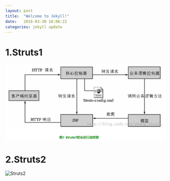 ```yaml
---
layout: post
title:  "Welcome to Jekyll!"
date:   2016-03-30 18:06:22
categories: jekyll update
---
```


# 1.Struts1
![Struts1](/images/1.jpg "Struts1")
# 2.Struts2
![Struts2](/path/2.jpg "Struts2")
